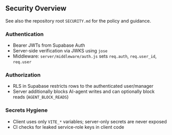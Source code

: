 ## Security Overview

See also the repository root `SECURITY.md` for the policy and guidance.

### Authentication
- Bearer JWTs from Supabase Auth
- Server-side verification via JWKS using `jose`
- Middleware: `server/middleware/auth.js` sets `req.auth`, `req.user_id`, `req.user`

### Authorization
- RLS in Supabase restricts rows to the authenticated user/manager
- Server additionally blocks AI-agent writes and can optionally block reads (`AGENT_BLOCK_READS`)

### Secrets Hygiene
- Client uses only `VITE_*` variables; server-only secrets are never exposed
- CI checks for leaked service-role keys in client code




